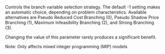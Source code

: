 Controls the branch variable selection strategy. The default -1 setting makes an automatic choice, depending on problem
characteristics. Available alternatives are Pseudo Reduced Cost Branching (0), Pseudo Shadow Price Branching (1),
Maximum Infeasibility Branching (2), and Strong Branching (3).

Changing the value of this parameter rarely produces a significant benefit.

Note: Only affects mixed integer programming (MIP) models
